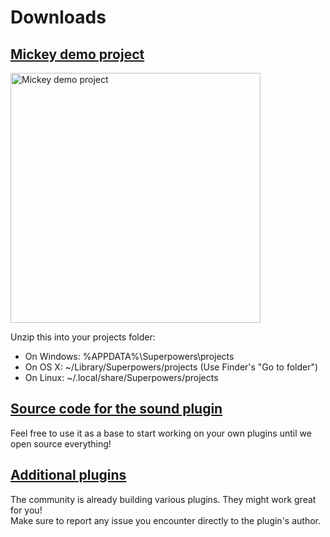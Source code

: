 # Downloads

## <a href="https://dl.dropboxusercontent.com/u/7622596/Superpowers/mickey.zip" download>Mickey demo project</a>

<a href="https://dl.dropboxusercontent.com/u/7622596/Superpowers/mickey.zip" download>
  <img src="/images/mickey.png" alt="Mickey demo project" height="400" />
</a>

Unzip this into your projects folder:

  * On Windows: %APPDATA%\Superpowers\projects
  * On OS X: ~/Library/Superpowers/projects (Use Finder's "Go to folder")
  * On Linux: ~/.local/share/Superpowers/projects

## <a href="https://dl.dropboxusercontent.com/u/7622596/Superpowers/sound.zip" download>Source code for the sound plugin</a>

Feel free to use it as a base to start working on your own plugins until we open source everything!

## <a href="http://superpowers.ralmn.fr" target="_blank">Additional plugins</a>

The community is already building various plugins. They might work great for you!  
Make sure to report any issue you encounter directly to the plugin's author.